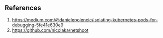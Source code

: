 ## References 
1. https://medium.com/@danielepolencic/isolating-kubernetes-pods-for-debugging-5fe41e630e9
2. https://github.com/nicolaka/netshoot

